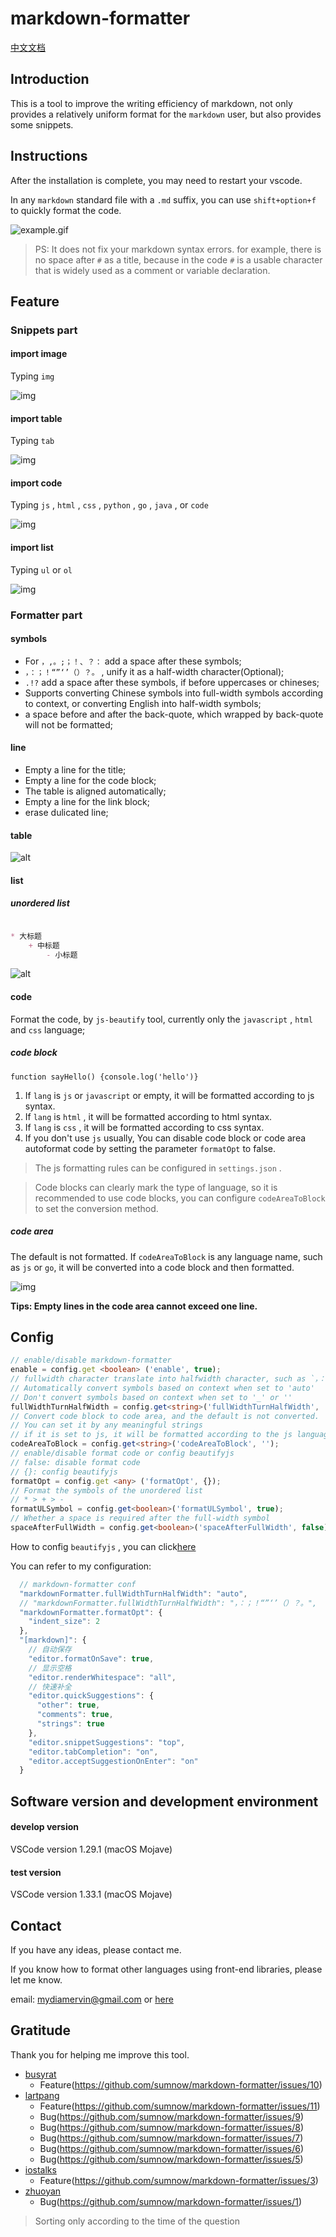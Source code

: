 # markdown-formatter

[中文文档](./README_CN.md)

## Introduction

This is a tool to improve the writing efficiency of markdown, not only provides a relatively uniform format for the `markdown` user, but also provides some snippets.

## Instructions

After the installation is complete, you may need to restart your vscode.

In any `markdown` standard file with a `.md` suffix, you can use `shift+option+f` to quickly format the code.

![example.gif](https://raw.githubusercontent.com/sumnow/markdown-formatter/master/images/example.gif)

> PS: It does not fix your markdown syntax errors. for example, there is no space after `#` as a title, because in the code `#` is a usable character that is widely used as a comment or variable declaration.

## Feature

### Snippets part

#### import image

Typing `img` 

![img](./images/example-img.gif)

#### import table

Typing `tab` 

![img](./images/example-tab.gif)

#### import code

Typing `js` , `html` , `css` , `python` , `go` , `java` , or `code` 

![img](./images/example-code.gif)

#### import list

Typing `ul` or `ol` 

![img](./images/example-list.gif)

### Formatter part

#### symbols

* For `，,。;；！、？：` add a space after these symbols; 
* `，：；！“”‘’（）？。` , unify it as a half-width character(Optional); 
* `.!?` add a space after these symbols, if before uppercases or chineses; 
* Supports converting Chinese symbols into full-width symbols according to context, or converting English into half-width symbols; 
* a space before and after the back-quote, which wrapped by back-quote will not be formatted; 

#### line

* Empty a line for the title; 
* Empty a line for the code block; 
* The table is aligned automatically; 
* Empty a line for the link block; 
* erase dulicated line; 

#### table

![alt](./images/example-tab_format.gif)

#### list

##### unordered list

``` markdown

* 大标题
    + 中标题
        - 小标题

```

![alt](./images/example-list_format.gif)


#### code

Format the code, by `js-beautify` tool, currently only the `javascript` , `html` and `css` language; 

##### code block

```lang
function sayHello() {console.log('hello')}
```

1. If `lang` is `js` or `javascript` or empty, it will be formatted according to js syntax.
2. If `lang` is `html` , it will be formatted according to html syntax.
3. If `lang` is `css` , it will be formatted according to css syntax.
4. If you don't use `js` usually, You can disable code block or code area autoformat code by setting the parameter `formatOpt` to false.

> The js formatting rules can be configured in `settings.json` .

> Code blocks can clearly mark the type of language, so it is recommended to use code blocks, you can configure `codeAreaToBlock` to set the conversion method.

##### code area

The default is not formatted. If `codeAreaToBlock` is any language name, such as `js` or `go`, it will be converted into a code block and then formatted.

![img](./images/example-code_area.gif)

**Tips: Empty lines in the code area cannot exceed one line.**


## Config

```typescript
// enable/disable markdown-formatter
enable = config.get <boolean> ('enable', true); 
// fullwidth character translate into halfwidth character, such as `，：；！“”‘’（）？。`
// Automatically convert symbols based on context when set to 'auto'
// Don't convert symbols based on context when set to '_' or ''
fullWidthTurnHalfWidth = config.get<string>('fullWidthTurnHalfWidth', 'auto');
// Convert code block to code area, and the default is not converted. 
// You can set it by any meaningful strings
// if it is set to js, it will be formatted according to the js language syntax.
codeAreaToBlock = config.get<string>('codeAreaToBlock', '');
// enable/disable format code or config beautifyjs
// false: disable format code 
// {}: config beautifyjs
formatOpt = config.get <any> ('formatOpt', {}); 
// Format the symbols of the unordered list
// * > + > -
formatULSymbol = config.get<boolean>('formatULSymbol', true);
// Whether a space is required after the full-width symbol
spaceAfterFullWidth = config.get<boolean>('spaceAfterFullWidth', false);
```

How to config `beautifyjs` , you can click[here](https://github.com/beautify-web/js-beautify)

You can refer to my configuration:

```js
  // markdown-formatter conf
  "markdownFormatter.fullWidthTurnHalfWidth": "auto",
  // "markdownFormatter.fullWidthTurnHalfWidth": "，：；！“”‘’（）？。",
  "markdownFormatter.formatOpt": {
    "indent_size": 2
  },
  "[markdown]": {
    // 自动保存
    "editor.formatOnSave": true,
    // 显示空格
    "editor.renderWhitespace": "all",
    // 快速补全
    "editor.quickSuggestions": {
      "other": true,
      "comments": true,
      "strings": true
    },
    "editor.snippetSuggestions": "top",
    "editor.tabCompletion": "on",
    "editor.acceptSuggestionOnEnter": "on"
  }
```

## Software version and development environment

#### develop version

VSCode version 1.29.1 (macOS Mojave)

#### test version

VSCode version 1.33.1 (macOS Mojave)

## Contact

If you have any ideas, please contact me.

If you know how to format other languages using front-end libraries, please let me know.

email: mydiamervin@gmail.com  or [here](https://github.com/sumnow/markdown-formatter/issues)


## Gratitude

Thank you for helping me improve this tool.

* [busyrat](https://github.com/busyrat) 
  + Feature(https://github.com/sumnow/markdown-formatter/issues/10)
* [lartpang](https://github.com/lartpang) 
  + Feature(https://github.com/sumnow/markdown-formatter/issues/11)
  + Bug(https://github.com/sumnow/markdown-formatter/issues/9)
  + Bug(https://github.com/sumnow/markdown-formatter/issues/8)
  + Bug(https://github.com/sumnow/markdown-formatter/issues/7)
  + Bug(https://github.com/sumnow/markdown-formatter/issues/6)
  + Bug(https://github.com/sumnow/markdown-formatter/issues/5)
* [iostalks](https://github.com/iostalks)
  + Feature(https://github.com/sumnow/markdown-formatter/issues/3)
* [zhuoyan](https://github.com/zhuoyan)
  + Bug(https://github.com/sumnow/markdown-formatter/issues/1)

> Sorting only according to the time of the question

